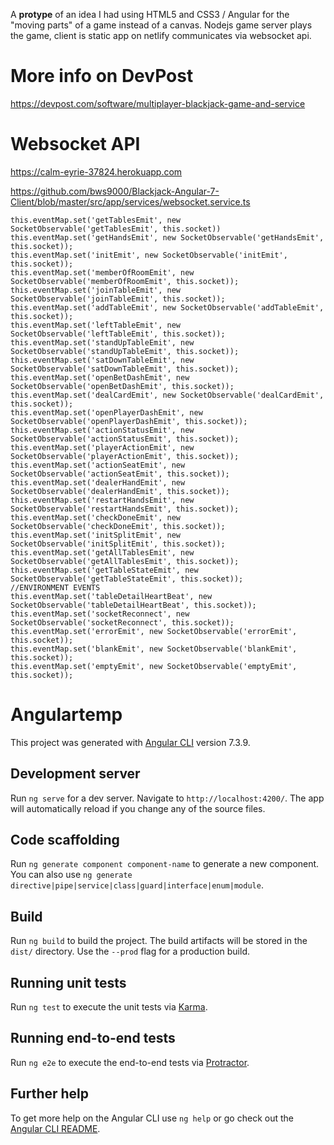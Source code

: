 A **protype** of an idea I had using HTML5 and CSS3 / Angular for the "moving parts" of a game instead of a canvas. Nodejs game server plays the game, client is static app on netlify communicates via websocket api.

# More info on DevPost
https://devpost.com/software/multiplayer-blackjack-game-and-service

# Websocket API
https://calm-eyrie-37824.herokuapp.com

https://github.com/bws9000/Blackjack-Angular-7-Client/blob/master/src/app/services/websocket.service.ts

    this.eventMap.set('getTablesEmit', new SocketObservable('getTablesEmit', this.socket))
    this.eventMap.set('getHandsEmit', new SocketObservable('getHandsEmit', this.socket));
    this.eventMap.set('initEmit', new SocketObservable('initEmit', this.socket));
    this.eventMap.set('memberOfRoomEmit', new SocketObservable('memberOfRoomEmit', this.socket));
    this.eventMap.set('joinTableEmit', new SocketObservable('joinTableEmit', this.socket));
    this.eventMap.set('addTableEmit', new SocketObservable('addTableEmit', this.socket));
    this.eventMap.set('leftTableEmit', new SocketObservable('leftTableEmit', this.socket));
    this.eventMap.set('standUpTableEmit', new SocketObservable('standUpTableEmit', this.socket));
    this.eventMap.set('satDownTableEmit', new SocketObservable('satDownTableEmit', this.socket));
    this.eventMap.set('openBetDashEmit', new SocketObservable('openBetDashEmit', this.socket));
    this.eventMap.set('dealCardEmit', new SocketObservable('dealCardEmit', this.socket));
    this.eventMap.set('openPlayerDashEmit', new SocketObservable('openPlayerDashEmit', this.socket));
    this.eventMap.set('actionStatusEmit', new SocketObservable('actionStatusEmit', this.socket));
    this.eventMap.set('playerActionEmit', new SocketObservable('playerActionEmit', this.socket));
    this.eventMap.set('actionSeatEmit', new SocketObservable('actionSeatEmit', this.socket));
    this.eventMap.set('dealerHandEmit', new SocketObservable('dealerHandEmit', this.socket));
    this.eventMap.set('restartHandsEmit', new SocketObservable('restartHandsEmit', this.socket));
    this.eventMap.set('checkDoneEmit', new SocketObservable('checkDoneEmit', this.socket));
    this.eventMap.set('initSplitEmit', new SocketObservable('initSplitEmit', this.socket));
    this.eventMap.set('getAllTablesEmit', new SocketObservable('getAllTablesEmit', this.socket));
    this.eventMap.set('getTableStateEmit', new SocketObservable('getTableStateEmit', this.socket));
    //ENVIRONMENT EVENTS
    this.eventMap.set('tableDetailHeartBeat', new SocketObservable('tableDetailHeartBeat', this.socket));
    this.eventMap.set('socketReconnect', new SocketObservable('socketReconnect', this.socket));
    this.eventMap.set('errorEmit', new SocketObservable('errorEmit', this.socket));
    this.eventMap.set('blankEmit', new SocketObservable('blankEmit', this.socket));
    this.eventMap.set('emptyEmit', new SocketObservable('emptyEmit', this.socket));
# Angulartemp

This project was generated with [Angular CLI](https://github.com/angular/angular-cli) version 7.3.9.

## Development server

Run `ng serve` for a dev server. Navigate to `http://localhost:4200/`. The app will automatically reload if you change any of the source files.

## Code scaffolding

Run `ng generate component component-name` to generate a new component. You can also use `ng generate directive|pipe|service|class|guard|interface|enum|module`.

## Build

Run `ng build` to build the project. The build artifacts will be stored in the `dist/` directory. Use the `--prod` flag for a production build.

## Running unit tests

Run `ng test` to execute the unit tests via [Karma](https://karma-runner.github.io).

## Running end-to-end tests

Run `ng e2e` to execute the end-to-end tests via [Protractor](http://www.protractortest.org/).

## Further help

To get more help on the Angular CLI use `ng help` or go check out the [Angular CLI README](https://github.com/angular/angular-cli/blob/master/README.md).
